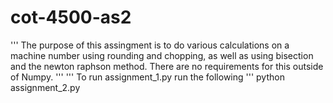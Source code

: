 # cot-4500-as2
''' The purpose of this assingment is to do various calculations on a machine number using rounding and chopping, as well as using bisection and the newton raphson method. There are no requirements for this outside of Numpy. ''' ''' To run assignment_1.py run the following '''
python assignment_2.py

